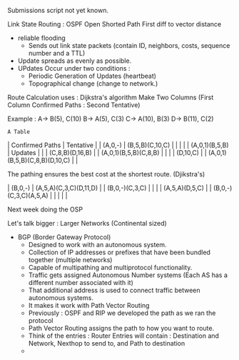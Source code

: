 Submissions script not yet known.

Link State Routing : OSPF Open Shorted Path First
diff to vector distance
* reliable flooding
  * Sends out link state packets (contain ID, neighbors, costs, sequence number and a TTL)
* Update spreads as evenly as possible.
* UPdates Occur under two conditions :
  * Periodic Generation of Updates (heartbeat)
  * Topographical change (change to network.)

Route Calculation uses : Dijkstra's algorithm
Make Two Columns (First Column Confirmed Paths : Second Tentative)

Example : 
A-> B(5), C(10)
B-> A(5), C(3)
C-> A(10), B(3)
D-> B(11), C(2)

    A Table
| Confirmed Paths               | Tentative       |
| (A,0,-)                       | (B,5,B)(C,10,C) |
|                               |                 |
| (A,0,1)(B,5,B)                | Updates         |
|                               | (C,8,B)(D,16,B) |
| (A,0,1)(B,5,B)(C,8,B)         |                 |
|                               | (D,10,C)        |
| (A,0,1)(B,5,B)(C,8,B)(D,10,C) |                 |

The pathing ensures the best cost at the shortest route. (Djikstra's)

| (B,0,-)               | (A,5,A)(C,3,C)(D,11,D) |
| (B,0,-)(C,3,C)        |                        |
|                       | (A,5,A)(D,5,C)         |
| (B,0,-)(C,3,C)(A,5,A) |                        |
|                       |                        |

Next week doing the OSP

Let's talk bigger :
  Larger Networks (Continental sized)
  * BGP (Border Gateway Protocol)
    * Designed to work with an autonomous system.
    * Collection of IP addresses or prefixes that have been bundled together (multiple networks)
    * Capable of multipathing and multiprotocol functionality.
    * Traffic gets assigned Autonomous Number systems (Each AS has a different number associated with it)
    * That additional address is used to connect traffic between autonomous systems.
    * It makes it work with Path Vector Routing
    * Previously : OSPF and RIP we developed the path as we ran the protocol
    * Path Vector Routing assigns the path to how you want to route.
    * Think of the entries : 
        Router Entries will contain : Destination and Network, Nexthop to send to, and Path to destination
    * 
